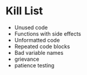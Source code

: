 Kill List
=========
* Unused code
* Functions with side effects
* Unformatted code
* Repeated code blocks
* Bad variable names
* grievance
* patience testing

